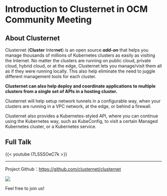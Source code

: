 # Introduction to Clusternet in OCM Community Meeting


<!--more-->

## About Clusternet

Clusternet (**Cluster** Inter**net**) is an open source ***add-on*** that helps you manage thousands of millions of Kubernetes clusters as easily as visiting the Internet. No matter the clusters are running on public cloud, private cloud, hybrid cloud, or at the edge, Clusternet lets you manage/visit them all as if they were running locally. This also help eliminate the need to juggle different management tools for each cluster.

**Clusternet can also help deploy and coordinate applications to multiple clusters from a single set of APIs in a hosting cluster.**

Clusternet will help setup network tunnels in a configurable way, when your clusters are running in a VPC network, at the edge, or behind a firewall.

Clusternet also provides a Kubernetes-styled API, where you can continue using the Kubernetes way, such as KubeConfig, to visit a certain Managed Kubernetes cluster, or a Kubernetes service.

## Full Talk

{{< youtube I7LSSSOeC7k >}}

---

Project Github：<https://github.com/clusternet/clusternet>

<a href="https://github.com/clusternet/clusternet" align="center">
  <img src="https://github-readme-stats.vercel.app/api/pin/?username=clusternet&repo=clusternet&show_owner=true" />
</a>

Feel free to join us!

